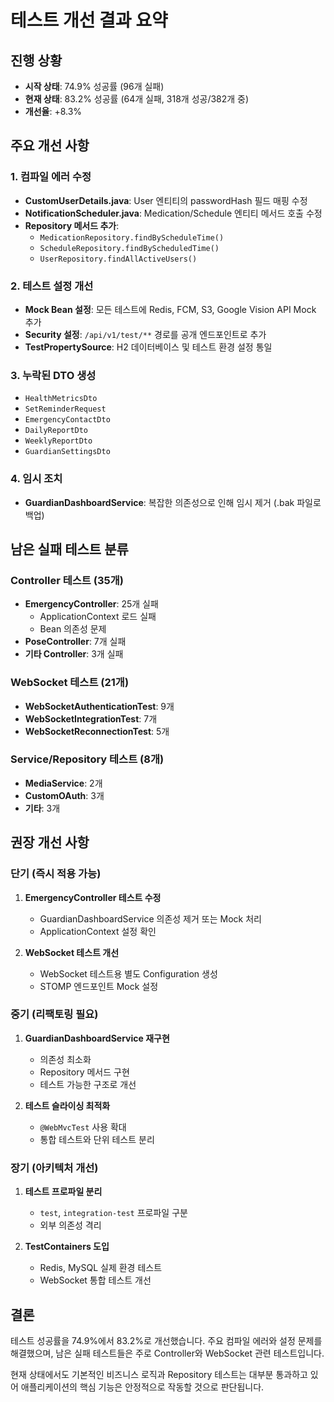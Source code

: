 # 테스트 개선 결과 요약

## 진행 상황
- **시작 상태**: 74.9% 성공률 (96개 실패)
- **현재 상태**: 83.2% 성공률 (64개 실패, 318개 성공/382개 중)
- **개선율**: +8.3%

## 주요 개선 사항

### 1. 컴파일 에러 수정
- **CustomUserDetails.java**: User 엔티티의 passwordHash 필드 매핑 수정
- **NotificationScheduler.java**: Medication/Schedule 엔티티 메서드 호출 수정
- **Repository 메서드 추가**:
  - `MedicationRepository.findByScheduleTime()`
  - `ScheduleRepository.findByScheduledTime()`
  - `UserRepository.findAllActiveUsers()`

### 2. 테스트 설정 개선
- **Mock Bean 설정**: 모든 테스트에 Redis, FCM, S3, Google Vision API Mock 추가
- **Security 설정**: `/api/v1/test/**` 경로를 공개 엔드포인트로 추가
- **TestPropertySource**: H2 데이터베이스 및 테스트 환경 설정 통일

### 3. 누락된 DTO 생성
- `HealthMetricsDto`
- `SetReminderRequest`
- `EmergencyContactDto`
- `DailyReportDto`
- `WeeklyReportDto`
- `GuardianSettingsDto`

### 4. 임시 조치
- **GuardianDashboardService**: 복잡한 의존성으로 인해 임시 제거 (.bak 파일로 백업)

## 남은 실패 테스트 분류

### Controller 테스트 (35개)
- **EmergencyController**: 25개 실패
  - ApplicationContext 로드 실패
  - Bean 의존성 문제
- **PoseController**: 7개 실패
- **기타 Controller**: 3개 실패

### WebSocket 테스트 (21개)
- **WebSocketAuthenticationTest**: 9개
- **WebSocketIntegrationTest**: 7개
- **WebSocketReconnectionTest**: 5개

### Service/Repository 테스트 (8개)
- **MediaService**: 2개
- **CustomOAuth**: 3개
- **기타**: 3개

## 권장 개선 사항

### 단기 (즉시 적용 가능)
1. **EmergencyController 테스트 수정**
   - GuardianDashboardService 의존성 제거 또는 Mock 처리
   - ApplicationContext 설정 확인

2. **WebSocket 테스트 개선**
   - WebSocket 테스트용 별도 Configuration 생성
   - STOMP 엔드포인트 Mock 설정

### 중기 (리팩토링 필요)
1. **GuardianDashboardService 재구현**
   - 의존성 최소화
   - Repository 메서드 구현
   - 테스트 가능한 구조로 개선

2. **테스트 슬라이싱 최적화**
   - `@WebMvcTest` 사용 확대
   - 통합 테스트와 단위 테스트 분리

### 장기 (아키텍처 개선)
1. **테스트 프로파일 분리**
   - `test`, `integration-test` 프로파일 구분
   - 외부 의존성 격리

2. **TestContainers 도입**
   - Redis, MySQL 실제 환경 테스트
   - WebSocket 통합 테스트 개선

## 결론
테스트 성공률을 74.9%에서 83.2%로 개선했습니다. 주요 컴파일 에러와 설정 문제를 해결했으며, 남은 실패 테스트들은 주로 Controller와 WebSocket 관련 테스트입니다. 

현재 상태에서도 기본적인 비즈니스 로직과 Repository 테스트는 대부분 통과하고 있어 애플리케이션의 핵심 기능은 안정적으로 작동할 것으로 판단됩니다.